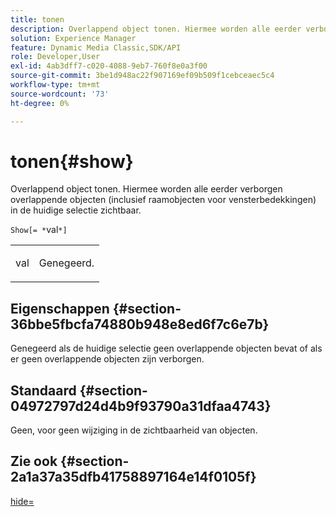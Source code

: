 ```yaml
---
title: tonen
description: Overlappend object tonen. Hiermee worden alle eerder verborgen overlappende objecten (inclusief raamobjecten voor vensterbedekkingen) in de huidige selectie zichtbaar.
solution: Experience Manager
feature: Dynamic Media Classic,SDK/API
role: Developer,User
exl-id: 4ab3dff7-c020-4088-9eb7-760f8e0a3f00
source-git-commit: 3be1d948ac22f907169ef09b509f1cebceaec5c4
workflow-type: tm+mt
source-wordcount: '73'
ht-degree: 0%

---
```


# tonen{#show}

Overlappend object tonen. Hiermee worden alle eerder verborgen overlappende objecten (inclusief raamobjecten voor vensterbedekkingen) in de huidige selectie zichtbaar.

`Show[= *`val`*]`

<table id="simpletable_88D25B9C8E0A47EF90C8ABEBDE777183"> 
 <tr class="strow"> 
  <td class="stentry"> <p><span class="varname"> val</span> </p> </td> 
  <td class="stentry"> <p>Genegeerd. </p></td> 
 </tr> 
</table>

## Eigenschappen {#section-36bbe5fbcfa74880b948e8ed6f7c6e7b}

Genegeerd als de huidige selectie geen overlappende objecten bevat of als er geen overlappende objecten zijn verborgen.

## Standaard {#section-04972797d24d4b9f93790a31dfaa4743}

Geen, voor geen wijziging in de zichtbaarheid van objecten.

## Zie ook {#section-2a1a37a35dfb41758897164e14f0105f}

[hide=](../../../../../ir-api/http-protocol/image-rendering-api-ref/c-ir-http-protocol-ref/c-ir-http-protocol-command-reference/r-ir-hide.md#reference-681b9782f90a45b18ed50292ab2c096c)
